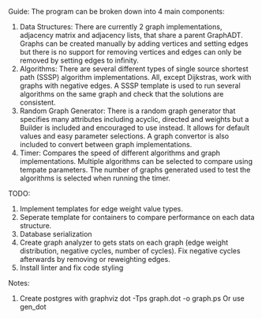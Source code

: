 Guide:
The program can be broken down into 4 main components:
1. Data Structures: There are currently 2 graph implementations, adjacency matrix and adjacency lists, that share a parent GraphADT. Graphs can be created manually by adding vertices and setting edges but there is no support for removing vertices and edges can only be removed by setting edges to infinity.
2. Algorithms: There are several different types of single source shortest path (SSSP) algorithm implementations. All, except Dijkstras, work with graphs with negative edges. A SSSP template is used to run several algorithms on the same graph and check that the solutions are consistent. 
3. Random Graph Generator: There is a random graph generator that specifies many attributes including acyclic, directed and weights but a Builder is included and encouraged to use instead. It allows for default values and easy parameter selections. A graph convertor is also included to convert between graph implementations.
4. Timer: Compares the speed of different algorithms and graph implementations. Multiple algorithms can be selected to compare using tempate parameters. The number of graphs generated used to test the algorithms is selected when running the timer.



TODO:
1. Implement templates for edge weight value types. 
2. Seperate template for containers to compare performance on each data structure. 
3. Database serialization
4. Create graph analyzer to gets stats on each graph (edge weight distribution, negative cycles, number of cycles). Fix negative cycles afterwards by removing or reweighting edges.
5. Install linter and fix code styling


Notes:
1. Create postgres with graphviz
	dot -Tps graph.dot -o graph.ps
	Or use gen_dot



